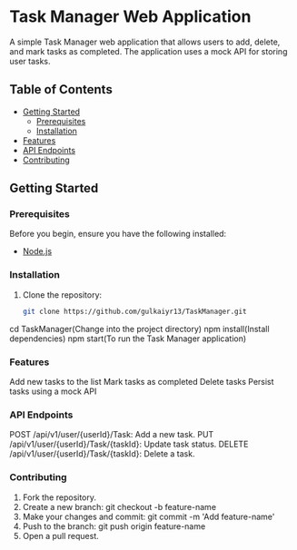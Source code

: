 # Task Manager Web Application

A simple Task Manager web application that allows users to add, delete, and mark tasks as completed. The application uses a mock API for storing user tasks.

## Table of Contents

- [Getting Started](#getting-started)
  - [Prerequisites](#prerequisites)
  - [Installation](#installation)
- [Features](#features)
- [API Endpoints](#api-endpoints)
- [Contributing](#contributing)
## Getting Started

### Prerequisites

Before you begin, ensure you have the following installed:

- [Node.js](https://nodejs.org/en/download/)

### Installation

1. Clone the repository:

   ```bash
   git clone https://github.com/gulkaiyr13/TaskManager.git
cd TaskManager(Change into the project directory)
npm install(Install dependencies)
npm start(To run the Task Manager application)

### Features

Add new tasks to the list
Mark tasks as completed
Delete tasks
Persist tasks using a mock API

### API Endpoints

POST /api/v1/user/{userId}/Task: Add a new task.
PUT /api/v1/user/{userId}/Task/{taskId}: Update task status.
DELETE /api/v1/user/{userId}/Task/{taskId}: Delete a task.

### Contributing
1. Fork the repository.
2. Create a new branch: git checkout -b feature-name
3. Make your changes and commit: git commit -m 'Add feature-name'
4. Push to the branch: git push origin feature-name
5. Open a pull request.
